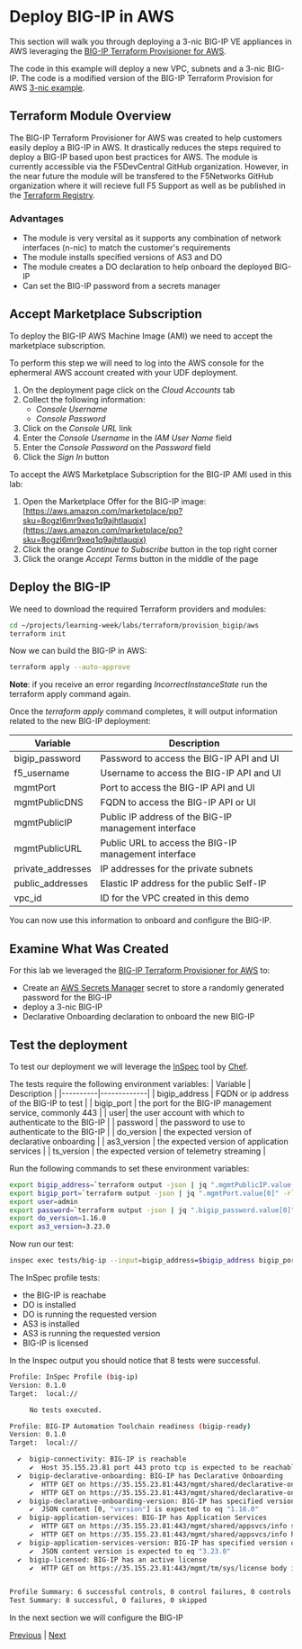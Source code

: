 # Deploy BIG-IP in AWS
This section will walk you through deploying a 3-nic BIG-IP VE appliances in AWS leveraging the [BIG-IP Terraform Provisioner for AWS](https://github.com/f5devcentral/terraform-aws-bigip-module). 

The code in this example will deploy a new VPC, subnets and a 3-nic BIG-IP.  The code is a modified version of the BIG-IP Terraform Provision for AWS [3-nic example](https://github.com/f5devcentral/terraform-aws-bigip-module/tree/master/examples/bigip_aws_3nic_deploy). 

## Terraform Module Overview
The BIG-IP Terraform Provisioner for AWS was created to help customers easily deploy a BIG-IP in AWS.  It drastically reduces the steps required to deploy a BIG-IP based upon best practices for AWS. The module is currently accessible via the F5DevCentral GitHub organization.  However, in the near future the module will be transfered to the F5Networks GitHub organization where it will recieve full F5 Support as well as be published in the [Terraform Registry](https://registry.terraform.io/). 

### Advantages
- The module is very versital as it supports any combination of network interfaces (n-nic) to match the customer's requirements 
- The module installs specified versions of AS3 and DO
- The module creates a DO declaration to help onboard the deployed BIG-IP
- Can set the BIG-IP password from a secrets manager 

## Accept Marketplace Subscription
To deploy the BIG-IP AWS Machine Image (AMI) we need to accept the marketplace subscription.  

To perform this step we will need to log into the AWS console for the ephermeral AWS account created with your UDF deployment.  
1. On the deployment page click on the *Cloud Accounts* tab
2. Collect the following information:
    - *Console Username*
    - *Console Password*
3. Click on the *Console URL* link
4. Enter the *Console Username* in the *IAM User Name* field
5. Enter the *Console Password* on the *Password* field
6. Click the *Sign In* button

To accept the AWS Marketplace Subscription for the BIG-IP AMI used in this lab:
1. Open the Marketplace Offer for the BIG-IP image: [https://aws.amazon.com/marketplace/pp?sku=8ogzl6mr9xeq1q9ajhtlauqjx](https://aws.amazon.com/marketplace/pp?sku=8ogzl6mr9xeq1q9ajhtlauqjx)
2. Click the orange *Continue to Subscribe* button in the top right corner 
3. Click the orange *Accept Terms* button in the middle of the page


## Deploy the BIG-IP
We need to download the required Terraform providers and modules:
```bash
cd ~/projects/learning-week/labs/terraform/provision_bigip/aws
terraform init
```

Now we can build the BIG-IP in AWS:
```bash
terraform apply --auto-approve
```

**Note**: if you receive an error regarding *IncorrectInstanceState* run the terraform apply command again.

Once the *terraform apply* command completes, it will output information related to the new BIG-IP deployment:

| Variable | Description |
|----------|-------------|
| bigip_password | Password to access the BIG-IP API and UI|
| f5_username | Username to access the BIG-IP API and UI |
| mgmtPort | Port to access the BIG-IP API and UI | 
| mgmtPublicDNS | FQDN to access the BIG-IP API or UI | 
| mgmtPublicIP | Public IP address of the BIG-IP management interface |
| mgmtPublicURL | Public URL to access the BIG-IP management interface |
| private_addresses | IP addresses for the private subnets |
| public_addresses | Elastic IP address for the public Self-IP |
| vpc_id | ID for the VPC created in this demo |

You can now use this information to onboard and configure the BIG-IP.

## Examine What Was Created
For this lab we leveraged the [BIG-IP Terraform Provisioner for AWS](https://github.com/f5devcentral/terraform-aws-bigip-module) to: 
- Create an [AWS Secrets Manager](https://us-west-2.console.aws.amazon.com/secretsmanager/home?region=us-west-2#/listSecrets) secret to store a randomly generated password for the BIG-IP
- deploy a 3-nic BIG-IP
- Declarative Onboarding declaration to onboard the new BIG-IP

## Test the deployment
To test our deployment we will leverage the [InSpec](inspec.io) tool by [Chef](https://www.chef.io/). 

The tests require the following environment variables:
| Variable | Description |
|----------|-------------|
| bigip_address | FQDN or ip address of the BIG-IP to test | 
| bigip_port | the port for the BIG-IP management service, commonly 443 |
| user|  the user account with which to authenticate to the BIG-IP |
| password | the password to use to authenticate to the BIG-IP |
| do_version | the expected version of declarative onboarding |
| as3_version | the expected version of application services |
| ts_version | the expected version of telemetry streaming |

Run the following commands to set these environment variables:
```bash
export bigip_address=`terraform output -json | jq ".mgmtPublicIP.value[0][0]" -r`
export bigip_port=`terraform output -json | jq ".mgmtPort.value[0]" -r`
export user=admin
export password=`terraform output -json | jq ".bigip_password.value[0]" -r`
export do_version=1.16.0
export as3_version=3.23.0
```

Now run our test:
```bash
inspec exec tests/big-ip --input=bigip_address=$bigip_address bigip_port=$bigip_port user=$user password=$password do_version=$do_version as3_version=$as3_version
```

The InSpec profile tests:
- the BIG-IP is reachabe
- DO is installed
- DO is running the requested version
- AS3 is installed
- AS3 is running the requested version
- BIG-IP is licensed

In the Inspec output you should notice that 8 tests were successful.  
```bash
Profile: InSpec Profile (big-ip)
Version: 0.1.0
Target:  local://

     No tests executed.

Profile: BIG-IP Automation Toolchain readiness (bigip-ready)
Version: 0.1.0
Target:  local://

  ✔  bigip-connectivity: BIG-IP is reachable
     ✔  Host 35.155.23.81 port 443 proto tcp is expected to be reachable
  ✔  bigip-declarative-onboarding: BIG-IP has Declarative Onboarding
     ✔  HTTP GET on https://35.155.23.81:443/mgmt/shared/declarative-onboarding/info status is expected to cmp == 200
     ✔  HTTP GET on https://35.155.23.81:443/mgmt/shared/declarative-onboarding/info headers.Content-Type is expected to match "application/json"
  ✔  bigip-declarative-onboarding-version: BIG-IP has specified version of Declarative Onboarding
     ✔  JSON content [0, "version"] is expected to eq "1.16.0"
  ✔  bigip-application-services: BIG-IP has Application Services
     ✔  HTTP GET on https://35.155.23.81:443/mgmt/shared/appsvcs/info status is expected to cmp == 200
     ✔  HTTP GET on https://35.155.23.81:443/mgmt/shared/appsvcs/info headers.Content-Type is expected to match "application/json"
  ✔  bigip-application-services-version: BIG-IP has specified version of Application Services
     ✔  JSON content version is expected to eq "3.23.0"
  ✔  bigip-licensed: BIG-IP has an active license
     ✔  HTTP GET on https://35.155.23.81:443/mgmt/tm/sys/license body is expected to match /registrationKey/


Profile Summary: 6 successful controls, 0 control failures, 0 controls skipped
Test Summary: 8 successful, 0 failures, 0 skipped
```

In the next section we will configure the BIG-IP

[Previous](./setup.md) | [Next](./configure.md)